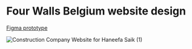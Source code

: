 # Four Walls Belgium website design

[Figma prototype](https://www.figma.com/file/fK7T0Mcik3KIG7NCL7ZCid/Construction-Company-Website-for-Haneefa-Saik?node-id=1392%3A457)

![Construction Company Website for Haneefa Saik (1)](https://user-images.githubusercontent.com/97364283/166876588-19497111-b903-41f9-a354-5b4655fed19e.jpg)
